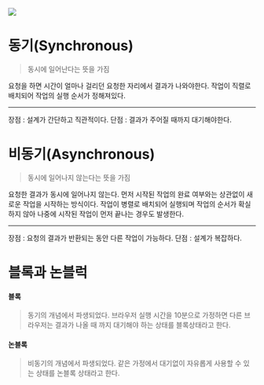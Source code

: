 
![](https://velog.velcdn.com/images/i-am-jiwon/post/110c65d1-a8bc-437b-b50a-0d6e4ca9c2e2/image.png)

# 동기(Synchronous)
> 동시에 일어난다는 뜻을 가짐

요청을 하면 시간이 얼마나 걸리던 요청한 자리에서 결과가 나와야한다.
작업이 직렬로 배치되어 작업의 실행 순서가 정해져있다.
___

장점 : 설계가 간단하고 직관적이다.
단점 : 결과가 주어질 때까지 대기해야한다.

# 비동기(Asynchronous)
> 동시에 일어나지 않는다는 뜻을 가짐

요청한 결과가 동시에 일어나지 않는다.
먼저 시작된 작업의 완료 여부와는 상관없이 새로운 작업을 시작하는 방식이다.
작업이 병렬로 배치되어 실행되며 작업의 순서가 확실하지 않아 나중에 시작된 작업이 먼저 끝나는 경우도 발생한다.
___

장점 : 요청의 결과가 반환되는 동안 다른 작업이 가능하다.
단점 : 설계가 복잡하다.

#  블록과 논블럭
#### 블록
> 동기의 개념에서 파생되었다.
브라우저 실행 시간을 10분으로 가정하면 다른 브라우저는 결과가 나올 때 까지 대기해야 하는 상태를 블록상태라고 한다.

#### 논블록
> 비동기의 개념에서 파생되었다.
같은 가정에서 대기없이 자유롭게 사용할 수 있는 상태를 논블록 상태라고 한다.
